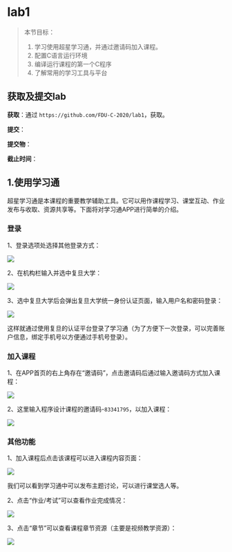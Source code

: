 # lab1

> 本节目标：
>
> 1. 学习使用超星学习通，并通过邀请码加入课程。
> 2. 配置C语言运行环境
> 3. 编译运行课程的第一个C程序
> 4. 了解常用的学习工具与平台


## 获取及提交lab

**获取**：通过 `https://github.com/FDU-C-2020/lab1`，获取。

**提交**：

**提交物**：

**截止时间**：

## 1.使用学习通

超星学习通是本课程的重要教学辅助工具。它可以用作课程学习、课堂互动、作业发布与收取、资源共享等。下面将对学习通APP进行简单的介绍。

### 登录

1、登录选项处选择其他登录方式：

![](.\imgs\xuexitong-step-0.png)

2、在机构栏输入并选中复旦大学：

![](.\imgs\xuexitong-step-1.png)

3、选中复旦大学后会弹出复旦大学统一身份认证页面，输入用户名和密码登录：

![](.\imgs\xuexitong-step-2.png)

这样就通过使用复旦的认证平台登录了学习通（为了方便下一次登录，可以完善账户信息，绑定手机号以方便通过手机号登录）。

### 加入课程

1、在APP首页的右上角存在“邀请码”，点击邀请码后通过输入邀请码方式加入课程：

![](.\imgs\xuexitong-step-3.png)

2、这里输入程序设计课程的邀请码-`83341795`，以加入课程：

![](.\imgs\xuexitong-step-4.png)

### 其他功能

1、加入课程后点击该课程可以进入课程内容页面：

![](.\assets\xuexitong-step-5.png)

我们可以看到学习通中可以发布主题讨论，可以进行课堂选人等。

2、点击“作业/考试”可以查看作业完成情况：

![](.\imgs\xuexitong-step-6.png)

3、点击“章节”可以查看课程章节资源（主要是视频教学资源）：

![](.\imgs\xuexitong-step-7.png)






